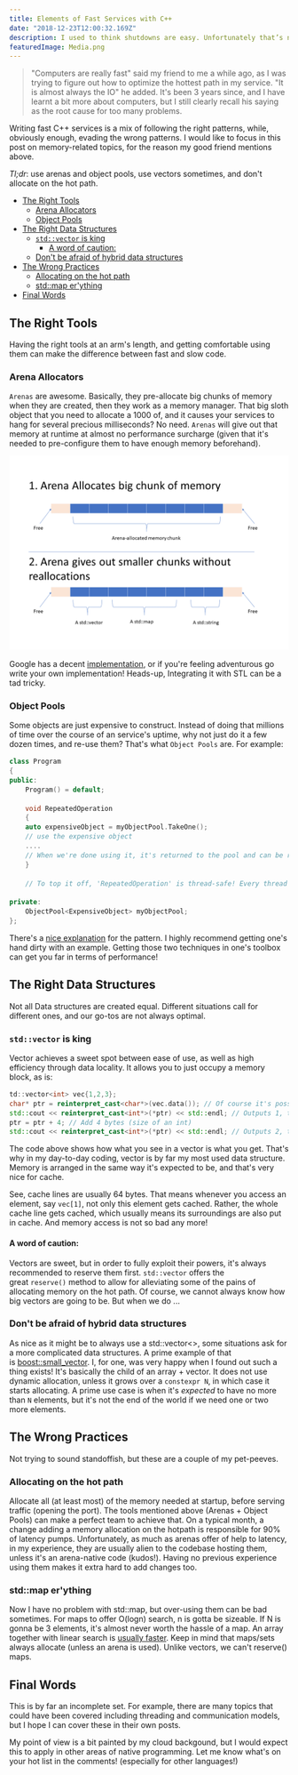 ```yaml
---
title: Elements of Fast Services with C++
date: "2018-12-23T12:00:32.169Z"
description: I used to think shutdowns are easy. Unfortunately that’s not completely the case. Ungraceful shutdowns bring about crashes, or unpredicted change to state.
featuredImage: Media.png
---
```


> "Computers are really fast" said my friend to me a while ago, as I was trying to figure out how to optimize the hottest path in my service. "It is almost always the IO" he added. It's been 3 years since, and I have learnt a bit more about computers, but I still clearly recall his saying as the root cause for too many problems.

Writing fast C++ services is a mix of following the right patterns, while, obviously enough, evading the wrong patterns. I would like to focus in this post on memory-related topics, for the reason my good friend mentions above.

*Tl;dr*: use arenas and object pools, use vectors sometimes, and don't allocate on the hot path.

- [The Right Tools](#the-right-tools)
  - [Arena Allocators](#arena-allocators)
  - [Object Pools](#object-pools)
- [The Right Data Structures](#the-right-data-structures)
  - [`std::vector` is king](#stdvectoris-king)
    - [A word of caution:](#a-word-of-caution)
  - [Don't be afraid of hybrid data structures](#dont-be-afraid-of-hybrid-data-structures)
- [The Wrong Practices](#the-wrong-practices)
  - [Allocating on the hot path](#allocating-on-the-hot-path)
  - [std::map er'ything](#stdmap-erything)
- [Final Words](#final-words)

## The Right Tools

Having the right tools at an arm's length, and getting comfortable using them can make the difference between fast and slow code.

### Arena Allocators

`Arenas` are awesome. Basically, they pre-allocate big chunks of memory when they are created, then they work as a memory manager. That big sloth object that you need to allocate a 1000 of, and it causes your services to hang for several precious milliseconds? No need. `Arenas` will give out that memory at runtime at almost no performance surcharge (given that it's needed to pre-configure them to have enough memory beforehand).

![Arena sequence](./Media.png "Arena sequence")

Google has a decent [implementation](https://developers.google.com/protocol-buffers/docs/reference/arenas), or if you're feeling adventurous go write your own implementation! Heads-up, Integrating it with STL can be a tad tricky.

### Object Pools

Some objects are just expensive to construct. Instead of doing that millions of time over the course of an service's uptime, why not just do it a few dozen times, and re-use them? That's what `Object Pools` are. For example:

```cpp
class Program
{
public:
    Program() = default;

    void RepeatedOperation
    {
    auto expensiveObject = myObjectPool.TakeOne();
    // use the expensive object
    ....
    // When we're done using it, it's returned to the pool and can be re-used
    }

    // To top it off, 'RepeatedOperation' is thread-safe! Every thread gets its own instance.

private:
    ObjectPool<ExpensiveObject> myObjectPool;
};
```

There's a [nice explanation](https://sourcemaking.com/design_patterns/object_pool) for the pattern. I highly recommend getting one's hand dirty with an example. Getting those two techniques in one's toolbox can get you far in terms of performance!

## The Right Data Structures

Not all Data structures are created equal. Different situations call for different ones, and our go-tos are not always optimal.

### `std::vector` is king

Vector achieves a sweet spot between ease of use, as well as high efficiency through data locality. It allows you to just occupy a memory block, as is:

```cpp
td::vector<int> vec{1,2,3};
char* ptr = reinterpret_cast<char*>(vec.data()); // Of course it's possible to use an int*, but char* has the advantage of accessing memory 1 byte at a time
std::cout << reinterpret_cast<int*>(*ptr) << std::endl; // Outputs 1, the first element
ptr = ptr + 4; // Add 4 bytes (size of an int)
std::cout << reinterpret_cast<int*>(*ptr) << std::endl; // Outputs 2, the second element
```

The code above shows how what you see in a vector is what you get. That's why in my day-to-day coding, vector is by far my most used data structure. Memory is arranged in the same way it's expected to be, and that's very nice for cache.

See, cache lines are usually 64 bytes. That means whenever you access an element, say `vec[1]`, not only this element gets cached. Rather, the whole cache line gets cached, which usually means its surroundings are also put in cache. And memory access is not so bad any more!

#### A word of caution:

Vectors are sweet, but in order to fully exploit their powers, it's always recommended to reserve them first. `std::vector` offers the great `reserve()` method to allow for alleviating some of the pains of allocating memory on the hot path. Of course, we cannot always know how big vectors are going to be. But when we do ...

### Don't be afraid of hybrid data structures

As nice as it might be to always use a std::vector<>, some situations ask for a more complicated data structures. A prime example of that is [boost::small_vector<T>](https://www.boost.org/doc/libs/1_69_0/doc/html/boost/container/small_vector.html). I, for one, was very happy when I found out such a thing exists! It's basically the child of an array + vector. It does not use dynamic allocation, unless it grows over a `constexpr N`, in which case it starts allocating. A prime use case is when it's *expected* to have no more than `N` elements, but it's not the end of the world if we need one or two more elements.

## The Wrong Practices

Not trying to sound standoffish, but these are a couple of my pet-peeves.

### Allocating on the hot path

Allocate all (at least most) of the memory needed at startup, before serving traffic (opening the port). The tools mentioned above (Arenas + Object Pools) can make a perfect team to achieve that. On a typical month, a change adding a memory allocation on the hotpath is responsible for 90% of latency pumps. Unfortunately, as much as arenas offer of help to latency, in my experience, they are usually alien to the codebase hosting them, unless it's an arena-native code (kudos!). Having no previous experience using them makes it extra hard to add changes too.

### std::map er'ything

Now I have no problem with std::map, but over-using them can be bad sometimes. For maps to offer O(logn) search, n is gotta be sizeable. If N is gonna be 3 elements, it's almost never worth the hassle of a map. An array together with linear search is [usually faster](https://terrainformatica.com/2017/10/15/when-linear-search-is-faster-than-stdmapfind-and-stdunordered_mapfind/). Keep in mind that maps/sets always allocate (unless an arena is used). Unlike vectors, we can't reserve() maps.

## Final Words

This is by far an incomplete set. For example, there are many topics that could have been covered including threading and communication models, but I hope I can cover these in their own posts.

My point of view is a bit painted by my cloud backgound, but I would expect this to apply in other areas of native programming. Let me know what's on your hot list in the comments! (especially for other languages!)